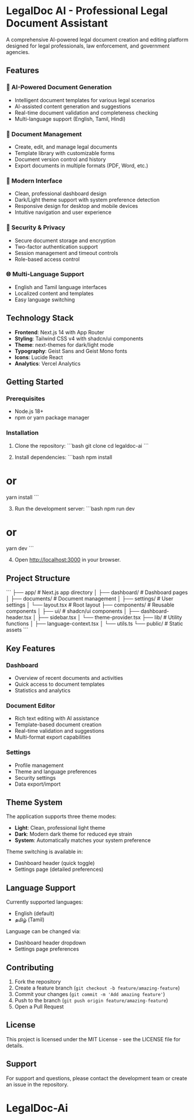 # LegalDoc AI - Professional Legal Document Assistant

A comprehensive AI-powered legal document creation and editing platform designed for legal professionals, law enforcement, and government agencies.

## Features

### 🤖 AI-Powered Document Generation
- Intelligent document templates for various legal scenarios
- AI-assisted content generation and suggestions
- Real-time document validation and completeness checking
- Multi-language support (English, Tamil, Hindi)

### 📄 Document Management
- Create, edit, and manage legal documents
- Template library with customizable forms
- Document version control and history
- Export documents in multiple formats (PDF, Word, etc.)

### 🎨 Modern Interface
- Clean, professional dashboard design
- Dark/Light theme support with system preference detection
- Responsive design for desktop and mobile devices
- Intuitive navigation and user experience

### 🔐 Security & Privacy
- Secure document storage and encryption
- Two-factor authentication support
- Session management and timeout controls
- Role-based access control

### 🌐 Multi-Language Support
- English and Tamil language interfaces
- Localized content and templates
- Easy language switching

## Technology Stack

- **Frontend**: Next.js 14 with App Router
- **Styling**: Tailwind CSS v4 with shadcn/ui components
- **Theme**: next-themes for dark/light mode
- **Typography**: Geist Sans and Geist Mono fonts
- **Icons**: Lucide React
- **Analytics**: Vercel Analytics

## Getting Started

### Prerequisites
- Node.js 18+ 
- npm or yarn package manager

### Installation

1. Clone the repository:
\`\`\`bash
git clone <repository-url>
cd legaldoc-ai
\`\`\`

2. Install dependencies:
\`\`\`bash
npm install
# or
yarn install
\`\`\`

3. Run the development server:
\`\`\`bash
npm run dev
# or
yarn dev
\`\`\`

4. Open [http://localhost:3000](http://localhost:3000) in your browser.

## Project Structure

\`\`\`
├── app/                    # Next.js app directory
│   ├── dashboard/         # Dashboard pages
│   ├── documents/         # Document management
│   ├── settings/          # User settings
│   └── layout.tsx         # Root layout
├── components/            # Reusable components
│   ├── ui/               # shadcn/ui components
│   ├── dashboard-header.tsx
│   ├── sidebar.tsx
│   └── theme-provider.tsx
├── lib/                   # Utility functions
│   ├── language-context.tsx
│   └── utils.ts
└── public/               # Static assets
\`\`\`

## Key Features

### Dashboard
- Overview of recent documents and activities
- Quick access to document templates
- Statistics and analytics

### Document Editor
- Rich text editing with AI assistance
- Template-based document creation
- Real-time validation and suggestions
- Multi-format export capabilities

### Settings
- Profile management
- Theme and language preferences
- Security settings
- Data export/import

## Theme System

The application supports three theme modes:
- **Light**: Clean, professional light theme
- **Dark**: Modern dark theme for reduced eye strain
- **System**: Automatically matches your system preference

Theme switching is available in:
- Dashboard header (quick toggle)
- Settings page (detailed preferences)

## Language Support

Currently supported languages:
- English (default)
- தமிழ் (Tamil)

Language can be changed via:
- Dashboard header dropdown
- Settings page preferences

## Contributing

1. Fork the repository
2. Create a feature branch (`git checkout -b feature/amazing-feature`)
3. Commit your changes (`git commit -m 'Add amazing feature'`)
4. Push to the branch (`git push origin feature/amazing-feature`)
5. Open a Pull Request

## License

This project is licensed under the MIT License - see the LICENSE file for details.

## Support

For support and questions, please contact the development team or create an issue in the repository.
# LegalDoc-Ai
